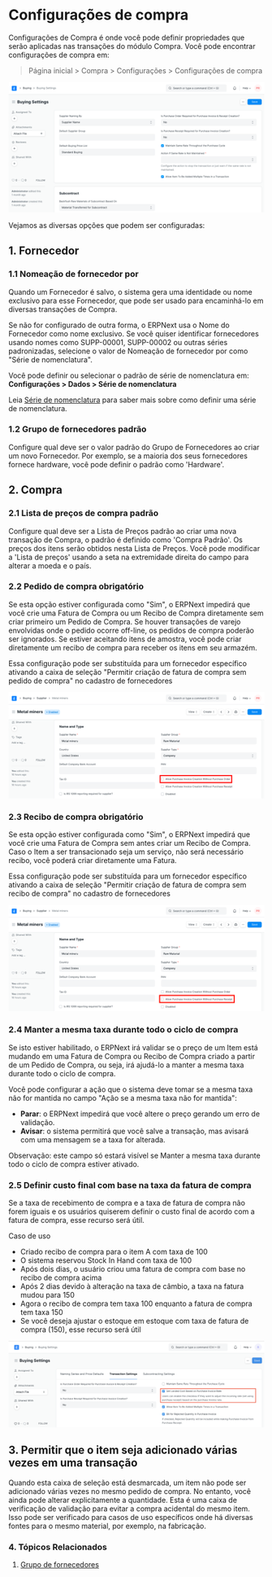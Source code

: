 # Configurações de compra



Configurações de Compra é onde você pode definir propriedades que serão aplicadas nas transações do módulo Compra.
Você pode encontrar configurações de compra em:
> Página inicial > Compra > Configurações > Configurações de compra


![Configurações de compra](/files/buying-settings.png)


Vejamos as diversas opções que podem ser configuradas:


## 1. Fornecedor


### 1.1 Nomeação de fornecedor por


Quando um Fornecedor é salvo, o sistema gera uma identidade ou nome exclusivo para esse Fornecedor, que pode ser usado para encaminhá-lo em diversas transações de Compra.


Se não for configurado de outra forma, o ERPNext usa o Nome do Fornecedor como nome exclusivo. Se você quiser identificar fornecedores usando nomes como SUPP-00001, SUPP-00002 ou outras séries padronizadas, selecione o valor de Nomeação de fornecedor por como "Série de nomenclatura".


Você pode definir ou selecionar o padrão de série de nomenclatura em: **Configurações > Dados > Série de nomenclatura**


Leia [Série de nomenclatura](/docs/pt/setting-up/settings/naming-series) para saber mais sobre como definir uma série de nomenclatura.


### 1.2 Grupo de fornecedores padrão


Configure qual deve ser o valor padrão do Grupo de Fornecedores ao criar um novo Fornecedor. Por exemplo, se a maioria dos seus fornecedores fornece hardware, você pode definir o padrão como 'Hardware'.


## 2. Compra


### 2.1 Lista de preços de compra padrão


Configure qual deve ser a Lista de Preços padrão ao criar uma nova transação de Compra, o padrão é definido como 'Compra Padrão'. Os preços dos itens serão obtidos nesta Lista de Preços. Você pode modificar a 'Lista de preços' usando a seta na extremidade direita do campo para alterar a moeda e o país.


### 2.2 Pedido de compra obrigatório


Se esta opção estiver configurada como "Sim", o ERPNext impedirá que você crie uma Fatura de Compra ou um Recibo de Compra diretamente sem criar primeiro um Pedido de Compra. Se houver transações de varejo envolvidas onde o pedido ocorre off-line, os pedidos de compra poderão ser ignorados. Se estiver aceitando itens de amostra, você pode criar diretamente um recibo de compra para receber os itens em seu armazém.


Essa configuração pode ser substituída para um fornecedor específico ativando a caixa de seleção "Permitir criação de fatura de compra sem pedido de compra" no cadastro de fornecedores


![Ordem de compra obrigatória](/files/po-required.png)


### 2.3 Recibo de compra obrigatório


Se esta opção estiver configurada como "Sim", o ERPNext impedirá que você crie uma Fatura de Compra sem antes criar um Recibo de Compra. Caso o Item a ser transacionado seja um serviço, não será necessário recibo, você poderá criar diretamente uma Fatura.


Essa configuração pode ser substituída para um fornecedor específico ativando a caixa de seleção "Permitir criação de fatura de compra sem recibo de compra" no cadastro de fornecedores


![Recibo de compra obrigatório](/files/pr-required.png)


### 2.4 Manter a mesma taxa durante todo o ciclo de compra


Se isto estiver habilitado, o ERPNext irá validar se o preço de um Item está mudando em uma Fatura de Compra ou Recibo de Compra criado a partir de um Pedido de Compra, ou seja, irá ajudá-lo a manter a mesma taxa durante todo o ciclo de compra.


Você pode configurar a ação que o sistema deve tomar se a mesma taxa não for mantida no campo "Ação se a mesma taxa não for mantida":


* **Parar**: o ERPNext impedirá que você altere o preço gerando um erro de validação.
* **Avisar**: o sistema permitirá que você salve a transação, mas avisará com uma mensagem se a taxa for alterada.


Observação: este campo só estará visível se Manter a mesma taxa durante todo o ciclo de compra estiver ativado.


### 2.5 Definir custo final com base na taxa da fatura de compra


Se a taxa de recebimento de compra e a taxa de fatura de compra não forem iguais e os usuários quiserem definir o custo final de acordo com a fatura de compra, esse recurso será útil.


Caso de uso


* Criado recibo de compra para o item A com taxa de 100
* O sistema reservou Stock In Hand com taxa de 100
* Após dois dias, o usuário criou uma fatura de compra com base no recibo de compra acima
* Após 2 dias devido à alteração na taxa de câmbio, a taxa na fatura mudou para 150
* Agora o recibo de compra tem taxa 100 enquanto a fatura de compra tem taxa 150
* Se você deseja ajustar o estoque em estoque com taxa de fatura de compra (150), esse recurso será útil


![Recibo de compra obrigatório](/files/set-valuation-rate-based-on-purchase-invoice.png)


## 3. Permitir que o item seja adicionado várias vezes em uma transação


Quando esta caixa de seleção está desmarcada, um item não pode ser adicionado várias vezes no mesmo pedido de compra. No entanto, você ainda pode alterar explicitamente a quantidade. Esta é uma caixa de verificação de validação para evitar a compra acidental do mesmo item. Isso pode ser verificado para casos de uso específicos onde há diversas fontes para o mesmo material, por exemplo, na fabricação.


### 4. Tópicos Relacionados


1. [Grupo de fornecedores](/docs/pt/buying/supplier-group)




